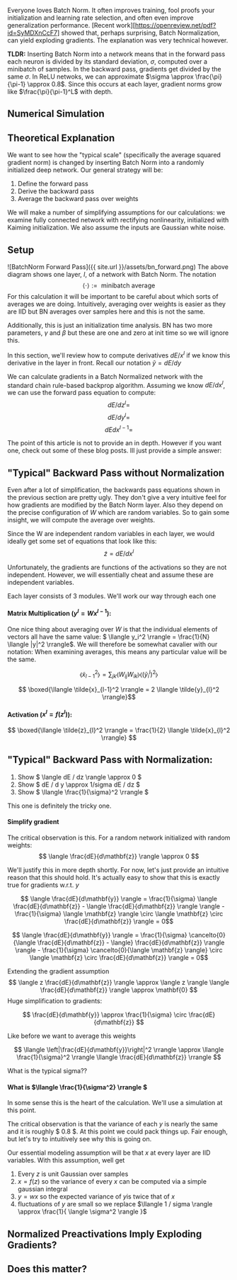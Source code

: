 Everyone loves Batch Norm. It often improves training, fool proofs your initialization and learning rate selection, and often even improve generalization performance. [Recent work][https://openreview.net/pdf?id=SyMDXnCcF7] showed that, perhaps surprising, Batch Normalization, can yield exploding gradients. The explanation was very technical however.

**TLDR:** Inserting Batch Norm into a network means that in the forward pass each neuron is divided by its standard deviation, $\sigma$, computed over a minibatch of samples. In the backward pass, gradients get divided by the same $\sigma$. In ReLU netwoks, we can approximate $\sigma \approx \frac{\pi}{\pi-1} \approx 0.8$. Since this occurs at each layer, gradient norms grow like $\frac{\pi}{\pi-1}^L$ with depth.

## Numerical Simulation

## Theoretical Explanation
We want to see how the "typical scale" (specifically the average squared gradient norm) is changed by inserting Batch Norm into a randomly initialized deep network. Our general strategy will be:
1. Define the forward pass
2. Derive the backward pass
3. Average the backward pass over weights

We will make a number of simplifying assumptions for our calculations: we examine fully connected network with rectifying nonlinearity, initialized with Kaiming initialization. We also assume the inputs are Gaussian white noise.

## Setup
![BatchNorm Forward Pass]({{ site.url }}/assets/bn_forward.png)
The above diagram shows one layer, $l$, of a network with Batch Norm.
The notation
$$ \langle \cdot \rangle := \text{ minibatch average } $$
For this calculation it will be important to be careful about which sorts of averages we are doing. Intuitively, averaging over weights is easier as they are IID but BN averages over samples here and this is not the same.

Additionally, this is just an initialization time analysis. BN has two more parameters, $\gamma$ and $\beta$ but these are one and zero at init time so we will ignore this.

In this section, we'll review how to compute derivatives $dE/x^l$ if we know this derivative in the layer in front. Recall our notation $\tilde{y} = dE/dy$

We can calculate gradients in a Batch Normalized network with the standard chain rule-based backprop algorithm. Assuming we know $dE/dx^l$, we can use the forward pass equation to compute:
$$ dE/dz^l = $$
$$ dE/dy^l = $$
$$ dE dx^{l-1} = $$

The point of this article is not to provide an in depth. However if you want one, check out some of these blog posts. Ill just provide a simple answer:

## "Typical" Backward Pass without Normalization
Even after a lot of simplification, the backwards pass equations shown in the previous section are pretty ugly. They don't give a very intuitive feel for how gradients are modified by the Batch Norm layer. Also they depend on the precise configuration of $W$ which are random variables. So to gain some insight, we will compute the average over weights.

Since the W are independent random variables in each layer, we would ideally get some set of equations that look like this:
$$ \tilde{z} = dE / dx^l$$

Unfortunately, the gradients are functions of the activations so they are not independent. However, we will essentially cheat and assume these are independent variables.

Each layer consists of 3 modules. We'll work our way through each one
#### Matrix Multiplication ($y^l = W x^{l-1}$):
One nice thing about averaging over $W$ is that the individual elements of vectors all have the same value: $ \llangle y_i^2 \rrangle = \frac{1}{N} \llangle |y|^2 \rrangle$. We will therefore be somewhat cavalier with our notation: When examining averages, this means any particular value will be the same.

$$ \llangle \tilde{x}_{l-1}^2 \rrangle = \sum_{jk} \llangle W_{ij} W_{ik} \rrangle \llangle (\tilde{y}^{l}_i)^2 \rrangle
$$

$$ \boxed{\llangle \tilde{x}_{l-1}^2 \rrangle = 2 \llangle \tilde{y}_{l}^2 \rrangle}$$

#### Activation ($x^l = f(z^l)$):

$$ \boxed{\llangle \tilde{z}_{l}^2 \rrangle = \frac{1}{2} \llangle \tilde{x}_{l}^2 \rrangle} $$

## "Typical" Backward Pass with Normalization:
1. Show $ \langle dE / dz \rangle \approx 0 $
2. Show $ dE / d y \approx 1/sigma dE / dz $
3. Show $ \llangle \frac{1}{\sigma}^2 \rrangle $


This one is definitely the tricky one.

#### Simplify gradient
The critical observation is this. For a random network initialized with random weights:
$$ \langle \frac{dE}{d\mathbf{z}} \rangle \approx 0 $$


We'll justify this in more depth shortly. For now, let's just provide an intuitive reason that this should hold. It's actually easy to show that this is exactly true for gradients w.r.t. $y$

$$ \langle \frac{dE}{d\mathbf{y}} \rangle = \frac{1}{\sigma} \langle \frac{dE}{d\mathbf{z}} - \langle \frac{dE}{d\mathbf{z}} \rangle \rangle - \frac{1}{\sigma} \langle \mathbf{z} \rangle \circ \langle \mathbf{z} \circ \frac{dE}{d\mathbf{z}} \rangle = 0$$

$$ \langle \frac{dE}{d\mathbf{y}} \rangle = \frac{1}{\sigma} \cancelto{0}{\langle \frac{dE}{d\mathbf{z}} - \langle} \frac{dE}{d\mathbf{z}} \rangle \rangle - \frac{1}{\sigma} \cancelto{0}{\langle \mathbf{z} \rangle} \circ \langle \mathbf{z} \circ \frac{dE}{d\mathbf{z}} \rangle = 0$$

Extending the gradient assumption
$$ \langle z \frac{dE}{d\mathbf{z}} \rangle \approx \langle z \rangle \langle \frac{dE}{d\mathbf{z}} \rangle \approx \mathbf{0} $$
Huge simplification to gradients:

$$ \frac{dE}{d\mathbf{y}} \approx \frac{1}{\sigma}  \circ \frac{dE}{d\mathbf{z}} $$

Like before we want to average this weights

$$ \llangle \left|\frac{dE}{d\mathbf{y}}\right|^2 \rrangle \approx \llangle \frac{1}{\sigma}^2 \rrangle \llangle \frac{dE}{d\mathbf{z}} \rrangle $$

What is the typical sigma??
#### What is $\llangle \frac{1}{\sigma^2} \rrangle $
In some sense this is the heart of the calculation. We'll use a simulation at this point.

The critical observation is that the variance of each $y$ is nearly the same and it is roughly $ 0.8 $. At this point we could pack things up. Fair enough, but let's try to intuitively see why this is going on.

Our essential modeling assumption will be that $x$ at every layer are IID variables. With this assumption, well get

1. Every $z$ is unit Gaussian over samples
2. $x=f(z)$ so the variance of every $x$ can be computed via a simple gaussian integral
3. $y=wx$ so the expected variance of $y$is twice that of $x$
4. fluctuations of $y$ are small so we replace $\llangle 1 / sigma \rangle \approx \frac{1}{ \langle \sigma^2 \rangle }$










## Normalized Preactivations Imply Exploding Gradients?

## Does this matter?
